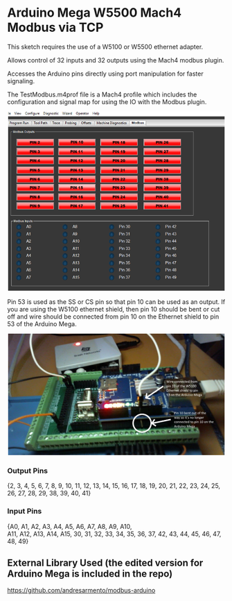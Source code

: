 # Arduino Mega W5500 Mach4 Modbus via TCP

This sketch requires the use of a W5100 or W5500 ethernet adapter.

Allows control of 32 inputs and 32 outputs using the Mach4 modbus plugin. 

Accesses the Arduino pins directly using port manipulation for faster signaling. 

The TestModbus.m4prof file is a Mach4 profile which includes the configuration and signal map for using the IO with the Modbus plugin.

<p align="center">
  <img src="/img/Mach4Modbus.PNG" width="500"/>
</p>

Pin 53 is used as the SS or CS pin so that pin 10 can be used as an output. If you are using the W5100 ethernet shield, then pin 10 should be bent or cut off and wire should be connected from pin 10 on the Ethernet shield to pin 53 of the Arduino Mega.

<p align="center">
  <img src="/img/bodge.jpg" width="500"/>
</p>

### Output Pins
{2, 3, 4, 5, 6, 7, 8, 9, 10, 11, 12, 13, 
 14, 15, 16, 17, 18, 19, 20, 21, 22, 23, 
 24, 25, 26, 27, 28, 29, 38, 39, 40, 41}
 
### Input Pins
{A0, A1, A2, A3, A4, A5, A6, A7, A8, A9, A10,  
 A11, A12, A13, A14, A15, 30, 31, 32, 33, 34, 
 35, 36, 37, 42, 43, 44, 45, 46, 47, 48, 49}

## External Library Used (the edited version for Arduino Mega is included in the repo)
https://github.com/andresarmento/modbus-arduino
